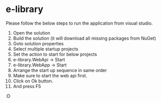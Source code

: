 e-library
=========

Please follow the below steps to run the application from visual studio.

1. Open the solution
2. Build the solution (it will download all missing packages from NuGet)
3. Goto solution properties
4. Select multiple startup projects
5. Set the action to start for below projects 
5. e-library.WebApi -> Start 
6. e-library.WebApp -> Start
7. Arrange the start up sequence in same order 
8. Make sure to start the web api first.
9. Click on Ok button.
10. And press F5


:D
